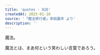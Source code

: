```yaml
---
title: 'quotes - 026'
createdAt: 2025-01-10
source: '「魔法修行者」幸田露伴 より'
description: ''
---
```

魔法。

魔法とは、まあ何という笑わしい言葉であろう。